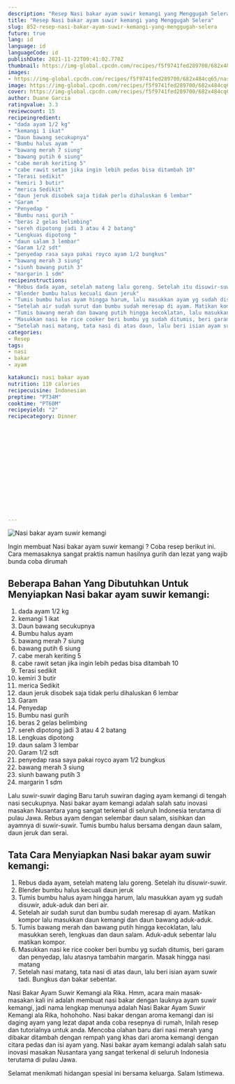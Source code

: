 ```yaml
---
description: "Resep Nasi bakar ayam suwir kemangi yang Menggugah Selera"
title: "Resep Nasi bakar ayam suwir kemangi yang Menggugah Selera"
slug: 852-resep-nasi-bakar-ayam-suwir-kemangi-yang-menggugah-selera
future: true
lang: id
language: id
languageCode: id
publishDate: 2021-11-22T09:41:02.770Z 
thumbnail: https://img-global.cpcdn.com/recipes/f5f9741fed289700/682x484cq65/nasi-bakar-ayam-suwir-kemangi-foto-resep-utama.png
images:
- https://img-global.cpcdn.com/recipes/f5f9741fed289700/682x484cq65/nasi-bakar-ayam-suwir-kemangi-foto-resep-utama.png
image: https://img-global.cpcdn.com/recipes/f5f9741fed289700/682x484cq65/nasi-bakar-ayam-suwir-kemangi-foto-resep-utama.png
cover: https://img-global.cpcdn.com/recipes/f5f9741fed289700/682x484cq65/nasi-bakar-ayam-suwir-kemangi-foto-resep-utama.png
author: Duane Garcia
ratingvalue: 3.3
reviewcount: 15
recipeingredient:
- "dada ayam 1/2 kg"
- "kemangi 1 ikat"
- "Daun bawang secukupnya"
- "Bumbu halus ayam "
- "bawang merah 7 siung"
- "bawang putih 6 siung"
- "cabe merah keriting 5"
- "cabe rawit setan jika ingin lebih pedas bisa ditambah 10"
- "Terasi sedikit"
- "kemiri 3 butir"
- "merica Sedikit"
- "daun jeruk disobek saja tidak perlu dihaluskan 6 lembar"
- "Garam "
- "Penyedap "
- "Bumbu nasi gurih "
- "beras 2 gelas belimbing"
- "sereh dipotong jadi 3 atau 4 2 batang"
- "Lengkuas dipotong "
- "daun salam 3 lembar"
- "Garam 1/2 sdt"
- "penyedap rasa saya pakai royco ayam 1/2 bungkus"
- "bawang merah 3 siung"
- "siunh bawang putih 3"
- "margarin 1 sdm"
recipeinstructions:
- "Rebus dada ayam, setelah mateng lalu goreng. Setelah itu disuwir-suwir."
- "Blender bumbu halus kecuali daun jeruk"
- "Tumis bumbu halus ayam hingga harum, lalu masukkan ayam yg sudah disuwir, aduk-aduk dan beri air."
- "Setelah air sudah surut dan bumbu sudah meresap di ayam. Matikan kompor lalu masukkan daun kemangi dan daun bawang aduk-aduk."
- "Tumis bawang merah dan bawang putih hingga kecoklatan, lalu masukkan sereh, lengkuas dan daun salam. Aduk-aduk sebentar lalu matikan kompor."
- "Masukkan nasi ke rice cooker beri bumbu yg sudah ditumis, beri garam dan penyedap, lalu atasnya tambahin margarin. Masak hingga nasi matang"
- "Setelah nasi matang, tata nasi di atas daun, lalu beri isian ayam suwir tadi. Bungkus dan bakar sebentar."
categories:
- Resep
tags:
- nasi
- bakar
- ayam

katakunci: nasi bakar ayam 
nutrition: 110 calories
recipecuisine: Indonesian
preptime: "PT34M"
cooktime: "PT60M"
recipeyield: "2"
recipecategory: Dinner


     
    
    
    
    
    
    
    
    
    
    
      
    
---
```



![Nasi bakar ayam suwir kemangi](https://img-global.cpcdn.com/recipes/f5f9741fed289700/682x484cq65/nasi-bakar-ayam-suwir-kemangi-foto-resep-utama.png)

Ingin membuat Nasi bakar ayam suwir kemangi ? Coba resep berikut ini. Cara memasaknya sangat praktis namun hasilnya gurih dan lezat yang wajib bunda coba dirumah

<!--inarticleads1-->

## Beberapa Bahan Yang Dibutuhkan Untuk Menyiapkan Nasi bakar ayam suwir kemangi:

1. dada ayam 1/2 kg
1. kemangi 1 ikat
1. Daun bawang secukupnya
1. Bumbu halus ayam 
1. bawang merah 7 siung
1. bawang putih 6 siung
1. cabe merah keriting 5
1. cabe rawit setan jika ingin lebih pedas bisa ditambah 10
1. Terasi sedikit
1. kemiri 3 butir
1. merica Sedikit
1. daun jeruk disobek saja tidak perlu dihaluskan 6 lembar
1. Garam 
1. Penyedap 
1. Bumbu nasi gurih 
1. beras 2 gelas belimbing
1. sereh dipotong jadi 3 atau 4 2 batang
1. Lengkuas dipotong 
1. daun salam 3 lembar
1. Garam 1/2 sdt
1. penyedap rasa saya pakai royco ayam 1/2 bungkus
1. bawang merah 3 siung
1. siunh bawang putih 3
1. margarin 1 sdm

Lalu suwir-suwir daging Baru taruh suwiran daging ayam kemangi di tengah nasi secukupnya. Nasi bakar ayam kemangi adalah salah satu inovasi masakan Nusantara yang sangat terkenal di seluruh Indonesia terutama di pulau Jawa. Rebus ayam dengan selembar daun salam, sisihkan dan ayamnya di suwir-suwir. Tumis bumbu halus bersama dengan daun salam, daun jeruk dan serai. 

<!--inarticleads2-->

## Tata Cara Menyiapkan Nasi bakar ayam suwir kemangi:

1. Rebus dada ayam, setelah mateng lalu goreng. Setelah itu disuwir-suwir.
1. Blender bumbu halus kecuali daun jeruk
1. Tumis bumbu halus ayam hingga harum, lalu masukkan ayam yg sudah disuwir, aduk-aduk dan beri air.
1. Setelah air sudah surut dan bumbu sudah meresap di ayam. Matikan kompor lalu masukkan daun kemangi dan daun bawang aduk-aduk.
1. Tumis bawang merah dan bawang putih hingga kecoklatan, lalu masukkan sereh, lengkuas dan daun salam. Aduk-aduk sebentar lalu matikan kompor.
1. Masukkan nasi ke rice cooker beri bumbu yg sudah ditumis, beri garam dan penyedap, lalu atasnya tambahin margarin. Masak hingga nasi matang
1. Setelah nasi matang, tata nasi di atas daun, lalu beri isian ayam suwir tadi. Bungkus dan bakar sebentar.


Nasi Bakar Ayam Suwir Kemangi ala Rika. Hmm, acara main masak-masakan kali ini adalah membuat nasi bakar dengan lauknya ayam suwir kemangi, jadi nama lengkap menunya adalah Nasi Bakar Ayam Suwir Kemangi ala Rika, hohohoho. Nasi bakar dengan aroma kemangi dan isi daging ayam yang lezat dapat anda coba resepnya di rumah, Inilah resep dan tutorialnya untuk anda. Mencoba olahan baru dari nasi merah yang dibakar ditambah dengan rempah yang khas dari aroma kemangi dengan citara pedas dan isi ayam yang. Nasi bakar ayam kemangi adalah salah satu inovasi masakan Nusantara yang sangat terkenal di seluruh Indonesia terutama di pulau Jawa. 

Selamat menikmati hidangan spesial ini bersama keluarga. Salam Istimewa.
